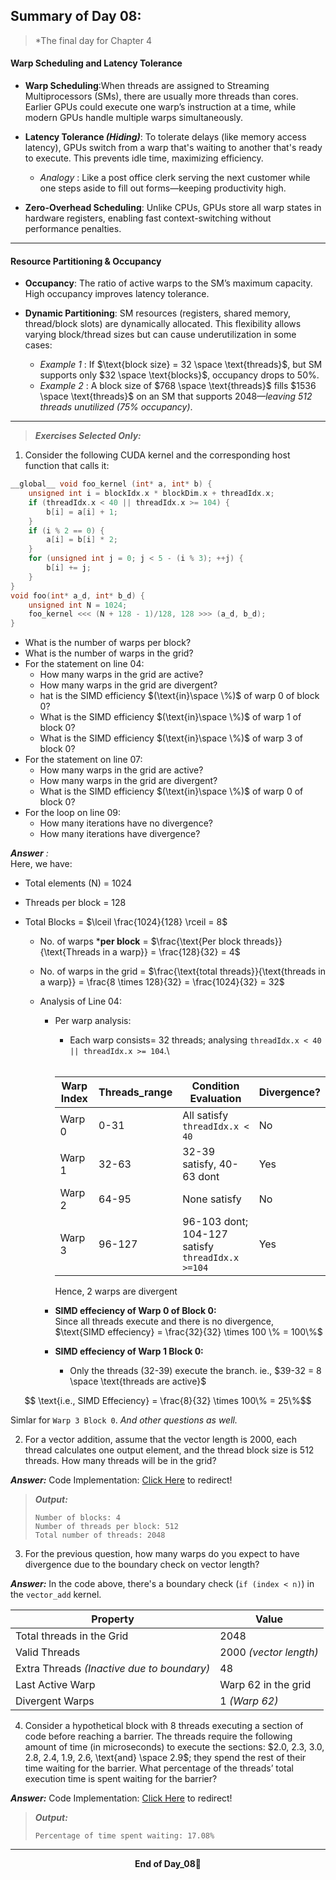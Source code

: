 ## Summary of Day 08:

> *The final day for Chapter 4

#### Warp Scheduling and Latency Tolerance

- **Warp Scheduling**:When threads are assigned to Streaming Multiprocessors (SMs), there are usually more threads than cores. Earlier GPUs could execute one warp’s instruction at a time, while modern GPUs handle multiple warps simultaneously.

- **Latency Tolerance _(Hiding)_**: To tolerate delays (like memory access latency), GPUs switch from a warp that's waiting to another that's ready to execute. This prevents idle time, maximizing efficiency.

    - _Analogy_ : Like a post office clerk serving the next customer while one steps aside to fill out forms—keeping productivity high.

- **Zero-Overhead Scheduling**: Unlike CPUs, GPUs store all warp states in hardware registers, enabling fast context-switching without performance penalties.

---
#### Resource Partitioning & Occupancy

- **Occupancy**: The ratio of active warps to the SM’s maximum capacity. High occupancy improves latency tolerance.
- **Dynamic Partitioning**: SM resources (registers, shared memory, thread/block slots) are dynamically allocated. This flexibility allows varying block/thread sizes but can cause underutilization in some cases:

    - _Example 1_ : If $\text{block size} = 32 \space \text{threads}$, but SM supports only $32 \space \text{blocks}$, occupancy drops to $50\%$.
    - _Example 2_ : A block size of $768 \space \text{threads}$ fills $1536 \space \text{threads}$ on an SM that supports $2048$—_leaving $512$ threads unutilized ($75\%$ occupancy)_.
---

> ***Exercises Selected Only:***

1.  Consider the following CUDA kernel and the corresponding host function that calls it:
```cpp
__global__ void foo_kernel (int* a, int* b) {
    unsigned int i = blockIdx.x * blockDim.x + threadIdx.x;   
    if (threadIdx.x < 40 || threadIdx.x >= 104) {
        b[i] = a[i] + 1;
    }
    if (i % 2 == 0) { 
        a[i] = b[i] * 2;
    }
    for (unsigned int j = 0; j < 5 - (i % 3); ++j) {
        b[i] += j;
    }
}
void foo(int* a_d, int* b_d) {
    unsigned int N = 1024;
    foo_kernel <<< (N + 128 - 1)/128, 128 >>> (a_d, b_d);
}
```
- What is the number of warps per block?
- What is the number of warps in the grid?
- For the statement on line 04:
    - How many warps in the grid are active?
    - How many warps in the grid are divergent?
    - hat is the SIMD efficiency $(\text{in}\space \%)$ of warp 0 of block 0?
    - What is the SIMD efficiency $(\text{in}\space \%)$ of warp 1 of block 0?
    - What is the SIMD efficiency $(\text{in}\space \%)$ of warp 3 of block 0?
- For the statement on line 07:
    - How many warps in the grid are active?
    - How many warps in the grid are divergent?
    - What is the SIMD efficiency $(\text{in}\space \%)$ of warp 0 of block 0?
- For the loop on line 09:
    - How many iterations have no divergence?
    - How many iterations have divergence?

_**Answer** :_ \
Here, we have: 
- Total elements $\text{(N)}$ = $1024$
- Threads per block = $128$
- Total Blocks = $\lceil \frac{1024}{128} \rceil = 8$

    - No. of warps ***per block** = $\frac{\text{Per block threads}}{\text{Threads in a warp}} = \frac{128}{32} = 4$

    - No. of warps in the grid = $\frac{\text{total threads}}{\text{threads in a warp}} = \frac{8 \times 128}{32} = \frac{1024}{32} = 32$

    - Analysis of Line $04$:
        - Per warp analysis: 
            - Each warp consists= 32 threads; analysing `threadIdx.x < 40 || threadIdx.x >= 104`.\
            <br>
            
            | Warp Index | Threads_range | Condition Evaluation | Divergence? |
            |-----------|-------------|-------------|----------| 
            | Warp 0 | 0-31 | All satisfy `threadIdx.x < 40` | No |
            | Warp 1 | 32-63 | 32-39 satisfy, 40-63 dont | Yes |
            | Warp 2 | 64-95 | None satisfy | No |
            | Warp 3 | 96-127 | 96-103 dont; 104-127 satisfy `threadIdx.x >=104` | Yes |

            Hence, 2 warps are divergent
        - **SIMD effeciency of Warp 0 of Block 0:**<br>
        Since all threads execute and there is no divergence, $\text{SIMD effeciency} = \frac{32}{32} \times 100 \% = 100\%$

        - **SIMD effeciency of Warp 1 Block 0:**<br>
            - Only the threads (32-39) execute the branch. ie., $39-32 = 8 \space \text{threads are active}$
```math
    \text{i.e., SIMD Effeciency} = \frac{8}{32} \times 100\% = 25\%
```
Simlar for `Warp 3 Block 0`. _And other questions as well._ 

2. For a vector addition, assume that the vector length is 2000, each thread calculates one output element, and the thread block size is 512 threads. How many threads will be in the grid?

***Answer:*** Code Implementation: [Click Here](./Exercise_02.cu) to redirect!

> **_Output:_**
>```shell
>Number of blocks: 4
>Number of threads per block: 512
>Total number of threads: 2048
>```

3. For the previous question, how many warps do you expect to have divergence due to the boundary check on vector length?

***Answer:*** In the code above, there's a boundary check (`if (index < n)`) in the `vector_add` kernel.

| Property | Value |
|----------|-------| 
| Total threads in the Grid | 2048 |
| Valid Threads | 2000 _(vector length)_ |
| Extra Threads _(Inactive due to boundary)_| 48 |
| Last Active Warp | Warp 62 in the grid|
| Divergent Warps | 1 _(Warp 62)_ |

4. Consider a hypothetical block with 8 threads executing a section of code before reaching a barrier. The threads require the following amount of time (in microseconds) to execute the sections: $2.0, 2.3, 3.0, 2.8, 2.4, 1.9, 2.6, \text{and} \space 2.9$; they spend the rest of their time waiting for the barrier. What percentage of the threads’ total execution time is spent waiting for the barrier?

***Answer:*** Code Implementation: [Click Here](./Exercise_04.cu) to redirect! 
> ***Output:***
> ```shell
> Percentage of time spent waiting: 17.08%
> ```

---
<div align="center">
    <b>
        End of Day_08🫡
    </b>
</div>





